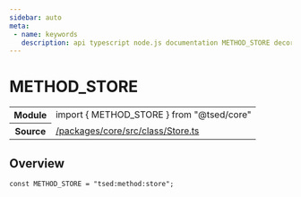 ```yaml
---
sidebar: auto
meta:
 - name: keywords
   description: api typescript node.js documentation METHOD_STORE decorator
---
```

# METHOD_STORE <Badge text="Decorator" type="decorator"/>
<!-- Summary -->
<section class="symbol-info"><table class="is-full-width"><tbody><tr><th>Module</th><td><div class="lang-typescript"><span class="token keyword">import</span> { METHOD_STORE }&nbsp;<span class="token keyword">from</span>&nbsp;<span class="token string">"@tsed/core"</span></div></td></tr><tr><th>Source</th><td><a href="https://github.com/Romakita/ts-express-decorators/blob/v4.31.4/packages/core/src/class/Store.ts#L0-L0">/packages/core/src/class/Store.ts</a></td></tr></tbody></table></section>

<!-- Overview -->
## Overview


<pre><code class="typescript-lang "><span class="token keyword">const</span> METHOD_STORE<span class="token punctuation"> = </span>"tsed<span class="token punctuation">:</span>method<span class="token punctuation">:</span>store"<span class="token punctuation">;</span></code></pre>